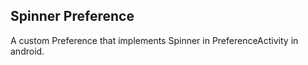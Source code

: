Spinner Preference
------------------

A custom Preference that implements Spinner in PreferenceActivity in android.
